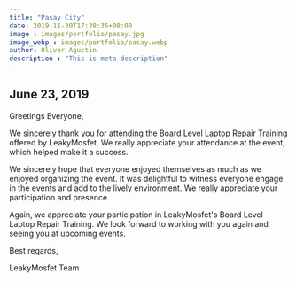 ```yaml
---
title: "Pasay City"
date: 2019-11-30T17:38:36+08:00
image : images/portfolio/pasay.jpg
image_webp : images/portfolio/pasay.webp
author: Oliver Agustin
description : "This is meta description"
---
```


## June 23, 2019
Greetings Everyone,

We sincerely thank you for attending the Board Level Laptop Repair Training offered by LeakyMosfet. We really appreciate your attendance at the event, which helped make it a success.

We sincerely hope that everyone enjoyed themselves as much as we enjoyed organizing the event. It was delightful to witness everyone engage in the events and add to the lively environment. We really appreciate your participation and presence.

Again, we appreciate your participation in LeakyMosfet's Board Level Laptop Repair Training. We look forward to working with you again and seeing you at upcoming events.

Best regards,

LeakyMosfet Team